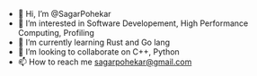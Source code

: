 - 👋 Hi, I’m @SagarPohekar
- 👀 I’m interested in Software Developement, High Performance Computing, Profiling
- 🌱 I’m currently learning Rust and Go lang
- 💞️ I’m looking to collaborate on C++, Python
- 📫 How to reach me sagarpohekar@gmail.com

<!---
SagarPohekar/SagarPohekar is a ✨ special ✨ repository because its `README.md` (this file) appears on your GitHub profile.
You can click the Preview link to take a look at your changes.
--->
